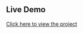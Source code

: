 ## Live Demo
[Click here to view the project](https://54ba9687-3cb9-4c9e-98b0-34c39a673a61-00-ycefv2xu4721.picard.replit.dev/)
